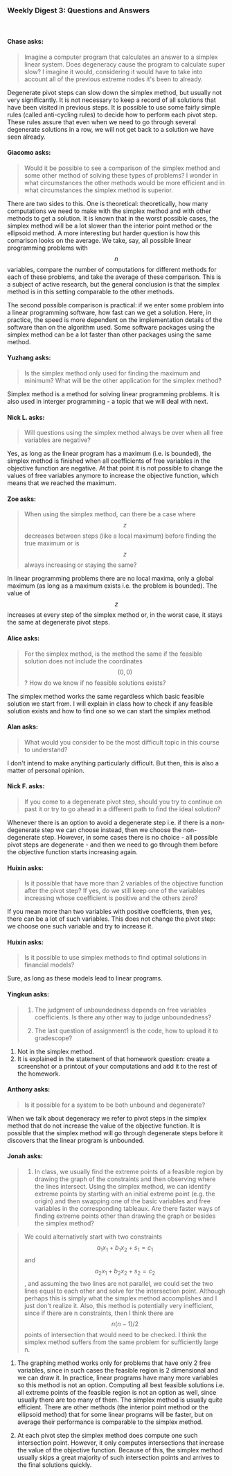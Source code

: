 ### Weekly Digest 3: Questions and Answers

<br/>


#### Chase asks:

> Imagine a computer program that calculates an answer to a simplex linear system.
> Does degeneracy cause the program to calculate super slow? I imagine it would,
> considering it would have to take into account all of the previous extreme nodes
> it's been to already.

Degenerate pivot steps can slow down the simplex method, but usually
not very significantly. It is not necessary to keep a record of all solutions that
have been visited in previous steps. It is possible to use some fairly simple rules
(called anti-cycling rules) to decide how to perform each pivot step. These rules
assure that even when we need to go through several degenerate solutions in a row,
we will not get back to a solution we have seen already.


#### Giacomo asks:

> Would it be possible to see a comparison of the simplex method and some other method
> of solving these types of problems? I wonder in what circumstances the other methods
> would be more efficient and in what circumstances the simplex method is superior.

There are two sides to this. One is theoretical: theoretically, how many computations
we need to make with the simplex method and with other methods to get a solution.
It is known that in the worst possible cases, the simplex method will be a lot slower
than the interior point method or the ellipsoid method.
A more interesting but harder question is how this comarison looks on the average.
We take, say, all possible linear programming problems with $$n$$ variables, compare
the number of computations for different methods for each of these problems, and
take the average of these comparison. This is a subject of active research, but the general
conclusion is that the simplex method is in this setting comparable to the other methods.

The second possible comparison is practical: if we enter some problem into a linear
programming software, how fast can we get a solution. Here, in practice, the speed
is more dependent on the implementation details of the software than on the algorithm
used. Some software packages using the simplex method can be a lot faster than other
packages using the same method.


#### Yuzhang asks:

> Is the simplex method only used for finding the maximum and minimum?
> What will be the other application for the simplex method?

Simplex method is a method for solving linear programming problems. It is also used in
interger programming - a topic that we will deal with next.


#### Nick L. asks:

> Will questions using the simplex method always be over when all free variables
> are negative?

Yes, as long as the linear program has a maximum (i.e. is bounded), the simplex method
is finished when all coefficients of free variables in the objective function are negative.
At that point it is not possible to change the values of free variables anymore to increase
the objective function, which means that we reached the maximum.


#### Zoe asks:

> When using the simplex method, can there be a case where $$z$$ decreases between steps
> (like a local maximum) before finding the true maximum or is $$z$$ always increasing or
> staying the same?

In linear programming problems there are no local maxima, only a global maximum (as long
as a maximum exists i.e. the problem is bounded). The value of $$z$$ increases at every step
of the simplex method or, in the worst case, it stays the same at degenerate pivot steps.


#### Alice asks:

> For the simplex method, is the method the same if the feasible solution does not include
> the coordinates $$(0,0)$$? How do we know if no feasible solutions exists?

The simplex method works the same regardless which basic feasible solution we start from.
I will explain in class how to check if any feasible solution exists and how to find one
so we can start the simplex method.


#### Alan asks:

> What would you consider to be the most difficult topic in this course to understand?

I don't intend to make anything particularly difficult. But then, this is also a matter of
personal opinion.


#### Nick F. asks:

> If you come to a degenerate pivot step, should you try to continue on past it or try
> to go ahead in a different path to find the ideal solution?

Whenever there is an option to avoid a degenerate step i.e. if there is a non-degenerate
step we can choose instead, then we choose the non-degenerate step. However,
in some cases there is no choice - all possible pivot steps are degenerate - and then
we need to go through them before the objective function starts increasing again.

#### Huixin asks:

> Is it possible that have more than 2 variables of the objective function after the pivot step?
> If yes, do we still keep one of the variables increasing whose coefficient is positive and
> the others zero?

If you mean more than two variables with positive coeffcients, then yes, there can be a lot of
such variables. This does not change the pivot step: we choose one such variable and try to increase it.

#### Huixin asks:

> Is it possible to use simplex methods to find optimal solutions in financial models?

Sure, as long as these models lead to linear programs.


#### Yingkun asks:

> 1. The judgment of unboundedness depends on free variables coefficients. Is there any other way to judge
> unboundedness?
>
> 2. The last question of assignment1 is the code, how to upload it to gradescope?


1. Not in the simplex method.
2. It is explained in the statement of that homework question: create a screenshot or a printout
   of your computations and add it to the rest of the homework.



#### Anthony asks:

> Is it possible for a system to be both unbound and degenerate?

When we talk about degeneracy we refer to pivot steps in the simplex method that do not increase
the value of the objective function. It is possible that the simplex method will go through
degenerate steps before it discovers that the linear program is unbounded.


#### Jonah asks:

> 1. In class, we usually find the extreme points of a feasible region by drawing the graph of the constraints
> and then observing where the lines intersect. Using the simplex method, we can identify extreme points by
> starting with an initial extreme point (e.g. the origin) and then swapping one of the basic variables and
> free variables in the corresponding tableaux. Are there faster ways of finding extreme points other than
> drawing the graph or besides the simplex method?

> We could alternatively start with two constraints $$a_1 x_1 + b_1 x_2 + s_1 = c_1$$ and $$a_2x_1 + b_2x_2 + s_2 = c_2$$,
> and assuming the two lines are not parallel, we could set the two lines equal to each other and solve for
> the intersection point. Although perhaps this is simply what the simplex method accomplishes and I just don't realize it.
> Also, this method is potentially very inefficient, since if there are n constraints, then I think there are $$n(n-1)/2$$
> points of intersection that would need to be checked. I think the simplex method suffers from the same problem
> for sufficiently large n.

1. The graphing method works only for problems that have only 2 free variables, since in such cases the feasible
   region is 2 dimensional and we can draw it. In practice, linear programs have many more variables so this method
   is not an option. Computing all best feasible solutions i.e. all extreme points of the feasible region is not
   an option as well, since usually there are too many of them. The simplex method is usually quite efficient.
   There are other methods (the interior point method or the ellipsoid method) that for some linear programs will be
   faster, but on average their performance is comparable to the simplex method.

2. At each pivot step the simplex method does compute one such intersection point. However, it only computes
   intersections that increase the value of the objective function. Because of this, the simplex method
   usually skips a great majority of such intersection points and arrives to the final solutions quickly.